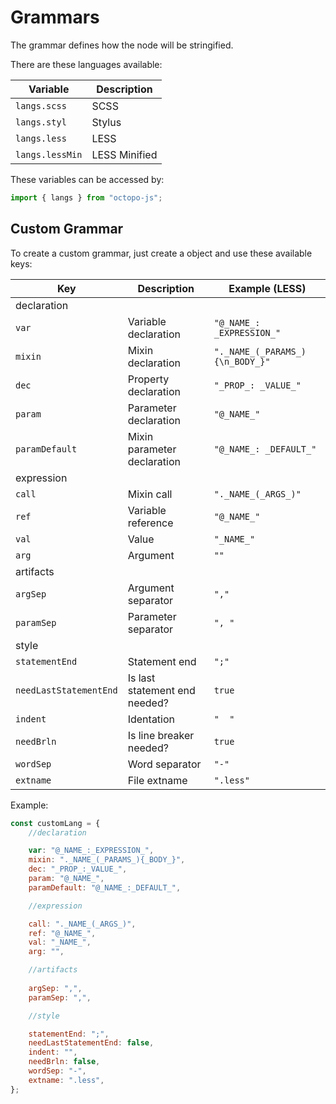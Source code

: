# Grammars

The grammar defines how the node will be stringified.

There are these languages available:

Variable     | Description     
-------------|----------
`langs.scss` | SCSS 
`langs.styl` | Stylus
`langs.less` | LESS
`langs.lessMin` | LESS Minified

These variables can be accessed by: 

```js
import { langs } from "octopo-js";
```

## Custom Grammar

To create a custom grammar, just create a object and use these available keys:

Key                    | Description                   | Example (LESS)
-----------------------|-------------------------------|-------------------------
declaration | |
`var`                  | Variable declaration          | `"@_NAME_: _EXPRESSION_"`
`mixin`                | Mixin declaration             | `"._NAME_(_PARAMS_) {\n_BODY_}"`
`dec`                  | Property declaration          | `"_PROP_: _VALUE_"`
`param`                | Parameter declaration         | `"@_NAME_"`
`paramDefault`         | Mixin parameter declaration   | `"@_NAME_: _DEFAULT_"`
expression | |
`call`                 | Mixin call                    | `"._NAME_(_ARGS_)"`
`ref`                  | Variable reference            | `"@_NAME_"`
`val`                  | Value                         | `"_NAME_"`
`arg`                  | Argument                      | `""`
artifacts | |
`argSep`               | Argument separator            | `","`
`paramSep`             | Parameter separator           | `", "`
style | |
`statementEnd`         | Statement end                 | `";"`
`needLastStatementEnd` | Is last statement end needed? | `true`
`indent`               | Identation                    | `"  "`
`needBrln`             | Is line breaker needed?       | `true`
`wordSep`              | Word separator                | `"-"`
`extname`              | File extname                  | `".less"`

Example:

```js
const customLang = {
    //declaration

    var: "@_NAME_:_EXPRESSION_",
    mixin: "._NAME_(_PARAMS_){_BODY_}",
    dec: "_PROP_:_VALUE_",
    param: "@_NAME_",
    paramDefault: "@_NAME_:_DEFAULT_",

    //expression

    call: "._NAME_(_ARGS_)",
    ref: "@_NAME_",
    val: "_NAME_",
    arg: "",

    //artifacts
    
    argSep: ",",
    paramSep: ",",

    //style

    statementEnd: ";",
    needLastStatementEnd: false,
    indent: "",
    needBrln: false,
    wordSep: "-",
    extname: ".less",
};
```